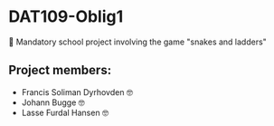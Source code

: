 # DAT109-Oblig1

:closed_book: Mandatory school project involving the game "snakes and ladders"

## Project members:
- Francis Soliman Dyrhovden :nerd_face:
- Johann Bugge :nerd_face:
- Lasse Furdal Hansen :nerd_face:
